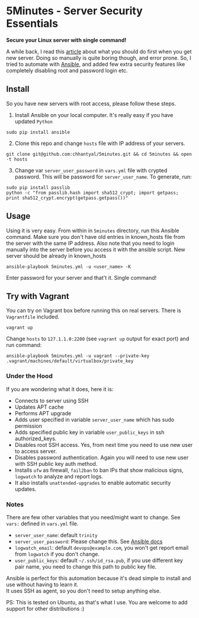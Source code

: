 # 5Minutes - Server Security Essentials

**Secure your Linux server with single command!**

A while back, I read this [article][1] about what you should do first when you get new server.
Doing so manually is quite boring though, and error prone. So, I tried to automate with [Ansible][2], 
and added few extra security features like completely disabling root and password login etc.
 

## Install

So you have new servers with root access, please follow these steps.
 
1. Install Ansible on your local computer. It's really easy if you have updated `Python`
 
 ```sudo pip install ansible```

2. Clone this repo and change `hosts` file with IP address of your servers.
 
 ```git clone git@github.com:chhantyal/5minutes.git && cd 5minutes && open -t hosts```

3. Change var `server_user_password` in `vars.yml` file with crypted password.
This will be password for `server_user_name`. To generate, run:

 ```sudo pip install passlib```    
 ```python -c "from passlib.hash import sha512_crypt; import getpass; print sha512_crypt.encrypt(getpass.getpass())"```

## Usage

Using it is very easy. From within in `5minutes` directory, run this Ansible command. Make sure you don't have old entries
in known_hosts file from the server with the same IP address.
Also note that you need to login manually into the server before you access it with the ansible script. New server
should be already in known_hosts

```ansible-playbook 5minutes.yml -u <user_name> -K```

Enter password for your server and that't it. Single command!

## Try with Vagrant

You can try on Vagrant box before running this on real servers.
There is `Vagrantfile` included.

```vagrant up```

Change `hosts` to `127.1.1.0:2200` (see `vagrant up` output for exact port) and run command:

```ansible-playbook 5minutes.yml -u vagrant --private-key .vagrant/machines/default/virtualbox/private_key```

### Under the Hood

If you are wondering what it does, here it is:

- Connects to server using SSH
- Updates APT cache
- Performs APT upgrade
- Adds user specified in variable `server_user_name` which has sudo permission
- Adds specified public key in variable `user_public_keys` in ssh authorized_keys.
- Disables root SSH access. Yes, from next time you need to use new user to access server.
- Disables password authentication. Again you will need to use new user with SSH public key auth method.
- Installs `ufw` as firewall, `fail2ban` to ban IPs that show malicious signs, `logwatch` to analyze and report logs.
- It also installs `unattended-upgrades` to enable automatic security updates.


### Notes

There are few other variables that you need/might want to change. See `vars:` defined in `vars.yml` file.

- `server_user_name`: default `trinity`
- `server_user_password`: Please change this. See [Ansible docs][3]
- `logwatch_email`: default `devops@example.com`, you won't get report email from `logwatch` if you don't change.
- `user_public_keys`: default `~/.ssh/id_rsa.pub`, if you use different key pair name, you need to change this path
 to public key file.

Ansible is perfect for this automation because it's dead simple to install and use without having to learn it.    
It uses SSH as agent, so you don't need to setup anything else.

PS: This is tested on Ubuntu, as that's what I use. You are welcome to add support for other distributions :)

[1]: https://plusbryan.com/my-first-5-minutes-on-a-server-or-essential-security-for-linux-servers
[2]: https://www.ansible.com
[3]: http://docs.ansible.com/ansible/faq.html#how-do-i-generate-crypted-passwords-for-the-user-module